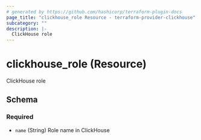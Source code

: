 ```yaml
---
# generated by https://github.com/hashicorp/terraform-plugin-docs
page_title: "clickhouse_role Resource - terraform-provider-clickhouse"
subcategory: ""
description: |-
  ClickHouse role
---
```


# clickhouse_role (Resource)

ClickHouse role



<!-- schema generated by tfplugindocs -->
## Schema

### Required

- `name` (String) Role name in ClickHouse
